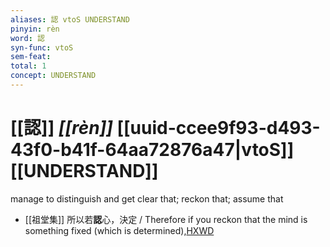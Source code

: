 ```yaml
---
aliases: 認 vtoS UNDERSTAND
pinyin: rèn
word: 認
syn-func: vtoS
sem-feat: 
total: 1
concept: UNDERSTAND 
---
```

# [[認]] *[[rèn]]*  [[uuid-ccee9f93-d493-43f0-b41f-64aa72876a47|vtoS]] [[UNDERSTAND]]
manage to distinguish and get clear that; reckon that; assume that
 - [[祖堂集]] 所以若**認**心，決定 / Therefore if you reckon that the mind is something fixed (which is determined),[HXWD](https://hxwd.org/textview.html?location=KR6q0002_Yan_016-4108a.26)